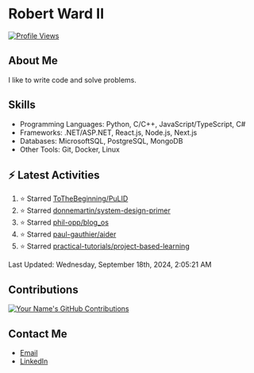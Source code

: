 
# Robert Ward II

[![Profile Views](https://komarev.com/ghpvc/?username=Robert-W-Ward)](https://github.com/Robert-W-Ward)

## About Me
I like to write code and solve problems.

## Skills
- Programming Languages: Python, C/C++, JavaScript/TypeScript, C#
- Frameworks: .NET/ASP.NET, React.js, Node.js, Next.js
- Databases: MicrosoftSQL, PostgreSQL, MongoDB
- Other Tools: Git, Docker, Linux

## :zap: Latest Activities
<!--RECENT_ACTIVITY:start-->
1. ⭐ Starred [ToTheBeginning/PuLID](https://github.com/ToTheBeginning/PuLID)
2. ⭐ Starred [donnemartin/system-design-primer](https://github.com/donnemartin/system-design-primer)
3. ⭐ Starred [phil-opp/blog_os](https://github.com/phil-opp/blog_os)
4. ⭐ Starred [paul-gauthier/aider](https://github.com/paul-gauthier/aider)
5. ⭐ Starred [practical-tutorials/project-based-learning](https://github.com/practical-tutorials/project-based-learning)
<!--RECENT_ACTIVITY:end-->

<!--RECENT_ACTIVITY:last_update-->
Last Updated: Wednesday, September 18th, 2024, 2:05:21 AM
<!--RECENT_ACTIVITY:last_update_end-->

<!--END_SECTIN:activity-->
## Contributions
[![Your Name's GitHub Contributions](https://github-readme-streak-stats.herokuapp.com/?user=Robert-W-Ward&theme=radical)](https://github.com/your-username)

## Contact Me
- [Email](mailto:robertwesleyward2019@gmail.com)
- [LinkedIn](https://linkedin.com/in/https://www.linkedin.com/in/robert-ward-ii/)
